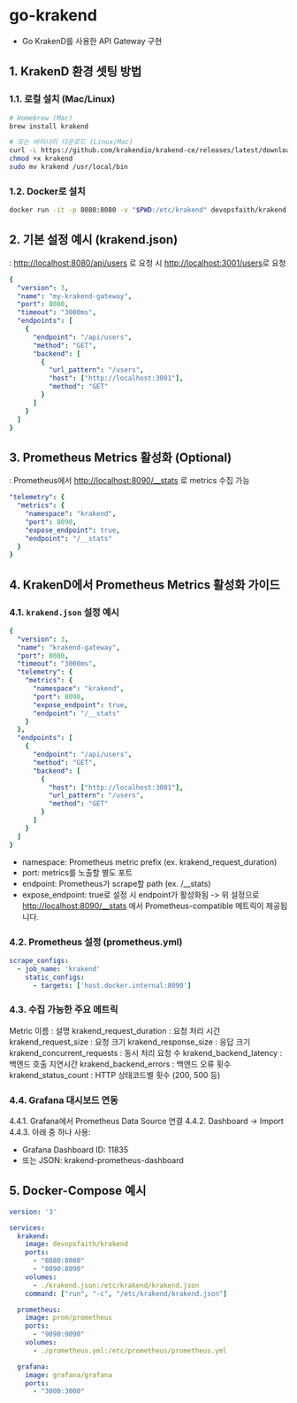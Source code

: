 # go-krakend

- Go KrakenD를 사용한 API Gateway 구현

## 1. KrakenD 환경 셋팅 방법

### 1.1. 로컬 설치 (Mac/Linux)

```bash
# Homebrew (Mac)
brew install krakend

# 또는 바이너리 다운로드 (Linux/Mac)
curl -L https://github.com/krakendio/krakend-ce/releases/latest/download/krakend_amd64 -o krakend
chmod +x krakend
sudo mv krakend /usr/local/bin
```

### 1.2. Docker로 설치

```bash
docker run -it -p 8080:8080 -v "$PWD:/etc/krakend" devopsfaith/krakend run -c /etc/krakend/krakend.json
```

## 2. 기본 설정 예시 (krakend.json)

: <http://localhost:8080/api/users> 로 요청 시 <http://localhost:3001/users>로 요청

```yml
{
  "version": 3,
  "name": "my-krakend-gateway",
  "port": 8080,
  "timeout": "3000ms",
  "endpoints": [
    {
      "endpoint": "/api/users",
      "method": "GET",
      "backend": [
        {
          "url_pattern": "/users",
          "host": ["http://localhost:3001"],
          "method": "GET"
        }
      ]
    }
  ]
}
```

## 3. Prometheus Metrics 활성화 (Optional)

: Prometheus에서 <http://localhost:8090/__stats> 로 metrics 수집 가능

```yml
"telemetry": {
  "metrics": {
    "namespace": "krakend",
    "port": 8090,
    "expose_endpoint": true,
    "endpoint": "/__stats"
  }
}
```

## 4. KrakenD에서 Prometheus Metrics 활성화 가이드

### 4.1. `krakend.json` 설정 예시

```yml
{
  "version": 3,
  "name": "krakend-gateway",
  "port": 8080,
  "timeout": "3000ms",
  "telemetry": {
    "metrics": {
      "namespace": "krakend",
      "port": 8090,
      "expose_endpoint": true,
      "endpoint": "/__stats"
    }
  },
  "endpoints": [
    {
      "endpoint": "/api/users",
      "method": "GET",
      "backend": [
        {
          "host": ["http://localhost:3001"],
          "url_pattern": "/users",
          "method": "GET"
        }
      ]
    }
  ]
}
```

- namespace: Prometheus metric prefix (ex. krakend_request_duration)
- port: metrics를 노출할 별도 포트
- endpoint: Prometheus가 scrape할 path (ex. /__stats)
- expose_endpoint: true로 설정 시 endpoint가 활성화됨
-> 위 설정으로 <http://localhost:8090/__stats> 에서 Prometheus-compatible 메트릭이 제공됩니다.

### 4.2. Prometheus 설정 (prometheus.yml)

```yml
scrape_configs:
  - job_name: 'krakend'
    static_configs:
      - targets: ['host.docker.internal:8090']
```

### 4.3. 수집 가능한 주요 메트릭

Metric 이름 : 설명
krakend_request_duration : 요청 처리 시간
krakend_request_size : 요청 크기
krakend_response_size : 응답 크기
krakend_concurrent_requests : 동시 처리 요청 수
krakend_backend_latency : 백엔드 호출 지연시간
krakend_backend_errors : 백엔드 오류 횟수
krakend_status_count : HTTP 상태코드별 횟수 (200, 500 등)

### 4.4. Grafana 대시보드 연동

4.4.1. Grafana에서 Prometheus Data Source 연결
4.4.2. Dashboard → Import
4.4.3. 아래 중 하나 사용:

- Grafana Dashboard ID: 11835
- 또는 JSON: krakend-prometheus-dashboard

## 5. Docker-Compose 예시

```yml
version: '3'

services:
  krakend:
    image: devopsfaith/krakend
    ports:
      - "8080:8080"
      - "8090:8090"
    volumes:
      - ./krakend.json:/etc/krakend/krakend.json
    command: ["run", "-c", "/etc/krakend/krakend.json"]

  prometheus:
    image: prom/prometheus
    ports:
      - "9090:9090"
    volumes:
      - ./prometheus.yml:/etc/prometheus/prometheus.yml

  grafana:
    image: grafana/grafana
    ports:
      - "3000:3000"
```
